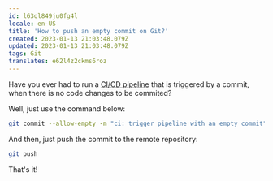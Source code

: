 ```yaml
---
id: l63ql849ju0fg4l
locale: en-US
title: 'How to push an empty commit on Git?'
created: 2023-01-13 21:03:48.079Z
updated: 2023-01-13 21:03:48.079Z
tags: Git
translates: e62l4z2ckms6roz
---
```

Have you ever had to run a [CI/CD pipeline](https://www.redhat.com/pt-br/topics/devops/what-cicd-pipeline) that is triggered by a commit, when
there is no code changes to be commited?

Well, just use the command below:

```bash
git commit --allow-empty -m "ci: trigger pipeline with an empty commit"
```

And then, just push the commit to the remote repository:


```bash
git push
```

That's it!


